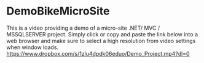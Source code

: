 # DemoBikeMicroSite
This is a video providing a demo of a micro-site .NET/ MVC / MSSQLSERVER project.
Simply click or copy and paste the link below into a web browser and make sure to select a high resolution from video settings when window loads.
https://www.dropbox.com/s/1zlu4dpdk06eduo/Demo_Project.mp4?dl=0
